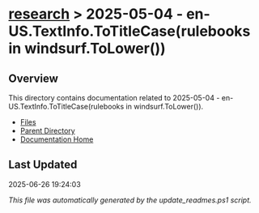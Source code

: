 # [research](../) > 2025-05-04 - en-US.TextInfo.ToTitleCase(rulebooks in windsurf.ToLower())

## Overview
This directory contains documentation related to 2025-05-04 - en-US.TextInfo.ToTitleCase(rulebooks in windsurf.ToLower()).

- [Files](#files)
- [Parent Directory](../)
- [Documentation Home](../../)

## Last Updated

2025-06-26 19:24:03

*This file was automatically generated by the update_readmes.ps1 script.*
